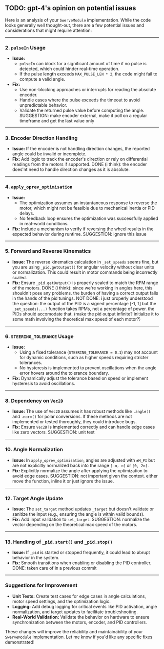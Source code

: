 #

## TODO: gpt-4's opinion on potential issues

Here is an analysis of your `SwerveModule` implementation. While the code looks generally well thought-out, there are a few potential issues and considerations that might require attention:

---

### **2. `pulseIn` Usage**

- **Issue:**
  - `pulseIn` can block for a significant amount of time if no pulse is detected, which could hinder real-time operation.
  - If the pulse length exceeds `MAX_PULSE_LEN * 2`, the code might fail to compute a valid angle.
- **Fix:**
  - Use non-blocking approaches or interrupts for reading the absolute encoder.
  - Handle cases where the pulse exceeds the timeout to avoid unpredictable behavior.
  - Validate the returned pulse value before computing the angle.
SUGGESTION: make encoder external, make it poll on a regular timeframe and get the last value only

---

### **3. Encoder Direction Handling**

- **Issue:** If the encoder is not handling direction changes, the reported angle could be invalid or incomplete.
- **Fix:** Add logic to track the encoder's direction or rely on differential readings from the motors if supported.
DONE (i think): the encoder does'nt need to handle direction changes as it is absolute.

---

### **4. `apply_oprev_optimisation`**

- **Issue:**
  - The optimization assumes an instantaneous response to reverse the motor, which might not be feasible due to mechanical inertia or PID delays.
  - No feedback loop ensures the optimization was successfully applied in real-world conditions.
- **Fix:** Include a mechanism to verify if reversing the wheel results in the expected behavior during runtime.
SUGGESTION: ignore this issue

---

### **5. Forward and Reverse Kinematics**

- **Issue:** The reverse kinematics calculation in `_set_speeds` seems fine, but you are using `_pid.getOutput()` for angular velocity without clear units or normalization. This could result in motor commands being incorrectly scaled.
- **Fix:** Ensure `_pid.getOutput()` is properly scaled to match the RPM range of the motors.
DONE (i think): since we're working in angles here, this shouldn't pose any problems. the burden of having a correct output falls in the hands of the pid tunings.
NOT DONE: i just properly understood the question: the output of the PID is a signed percentage [-1, 1] but the `_set_speeds(...)` function takes RPMs, not a percentage of power. the PIDs should accomodate that. (make the pid output infinite? initialize it to some math involving the theoretical max speed of each motor?)

---

### **6. `STEERING_TOLERANCE` Usage**

- **Issue:**
  - Using a fixed tolerance (`STEERING_TOLERANCE = 0.1`) may not account for dynamic conditions, such as higher speeds requiring stricter tolerances.
  - No hysteresis is implemented to prevent oscillations when the angle error hovers around the tolerance boundary.
- **Fix:** Dynamically adjust the tolerance based on speed or implement hysteresis to avoid oscillations.

---

### **8. Dependency on `Vec2D`**

- **Issue:** The use of `Vec2D` assumes it has robust methods like `.angle()` and `.norm()` for polar conversions. If these methods are not implemented or tested thoroughly, they could introduce bugs.
- **Fix:** Ensure `Vec2D` is implemented correctly and can handle edge cases like zero vectors.
SUGGESTION: unit test

---

### **10. Angle Normalization**

- **Issue:** In `apply_oprev_optimisation`, angles are adjusted with `±M_PI` but are not explicitly normalized back into the range `[−π, π]` or `[0, 2π]`.
- **Fix:** Explicitly normalize the angle after applying the optimization to avoid edge cases.
SUGGESTION: not important given the context. either move the function, inline it or just ignore the issue.

---

### **12. Target Angle Update**

- **Issue:** The `set_target` method updates `_target` but doesn't validate or sanitize the input (e.g., ensuring the angle is within valid bounds).
- **Fix:** Add input validation to `set_target`.
SUGGESTION: normalize the vector depending on the theoretical max speed of the motors.

---

### **13. Handling of `_pid.start()` and `_pid.stop()`**

- **Issue:** If `_pid` is started or stopped frequently, it could lead to abrupt behavior in the system.
- **Fix:** Smooth transitions when enabling or disabling the PID controller.
DONE: taken care of in a previous commit

---

### Suggestions for Improvement

- **Unit Tests:** Create test cases for edge cases in angle calculations, motor speed settings, and the optimization logic.
- **Logging:** Add debug logging for critical events like PID activation, angle normalization, and target updates to facilitate troubleshooting.
- **Real-World Validation:** Validate the behavior on hardware to ensure synchronization between the motors, encoder, and PID controllers.

These changes will improve the reliability and maintainability of your `SwerveModule` implementation. Let me know if you'd like any specific fixes demonstrated!
